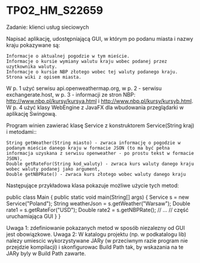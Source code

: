 # TPO2_HM_S22659

Zadanie: klienci usług sieciowych

Napisać aplikację, udostępniającą GUI, w którym po podanu miasta i nazwy kraju pokazywane są:

    Informacje o aktualnej pogodzie w tym mieście.
    Informacje o kursie wymiany walutu kraju wobec podanej przez uzytkownika waluty.
    Informacje o kursie NBP złotego wobec tej waluty podanego kraju.
    Strona wiki z opisem miasta.

W p. 1 użyć serwisu api.openweathermap.org, w p. 2 - serwisu exchangerate.host, w p. 3 - informacji ze stron NBP: http://www.nbp.pl/kursy/kursya.html i http://www.nbp.pl/kursy/kursyb.html.
W p. 4 użyć klasy WebEngine z JavaFX dla wbudowania przeglądarki w aplikację Swingową.

Program winien zawierać klasę Service z konstruktorem Service(String kraj) i metodami::

    String getWeather(String miasto) - zwraca informację o pogodzie w podanym mieście danego kraju w formacie JSON (to ma być pełna informacja uzyskana z serwisu openweather - po prostu tekst w formacie JSON),
    Double getRateFor(String kod_waluty) - zwraca kurs waluty danego kraju wobec waluty podanej jako argument,
    Double getNBPRate() - zwraca kurs złotego wobec waluty danego kraju

Następujące przykładowa klasa  pokazuje możliwe użycie tych metod:

public class Main {
  public static void main(String[] args) {
    Service s = new Service("Poland");
    String weatherJson = s.getWeather("Warsaw");
    Double rate1 = s.getRateFor("USD");
    Double rate2 = s.getNBPRate();
    // ...
    // część uruchamiająca GUI
  }
}

Uwaga 1: zdefiniowanie pokazanych metod w sposób niezalezny od GUI jest obowiązkowe.
Uwaga 2:  W katalogu projektu (np. w podkatalogu lib) nalezy umiescic wykorzystywane JARy (w przeciwnym razie program nie przejdzie kompilacji) i skonfigurowac Build Path tak, by wskazania na te JARy byly w Build Path zawarte.
